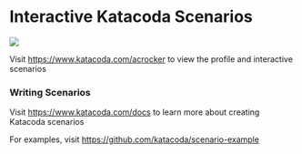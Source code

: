 # Interactive Katacoda Scenarios

[![](http://shields.katacoda.com/katacoda/acrocker/count.svg)](https://www.katacoda.com/acrocker "Get your profile on Katacoda.com")

Visit https://www.katacoda.com/acrocker to view the profile and interactive scenarios

### Writing Scenarios
Visit https://www.katacoda.com/docs to learn more about creating Katacoda scenarios

For examples, visit https://github.com/katacoda/scenario-example
